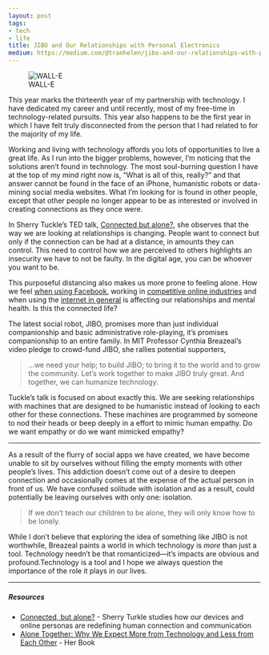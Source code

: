 ```yaml
---
layout: post
tags: 
- tech
- life
title: JIBO and Our Relationships with Personal Electronics
medium: https://medium.com/@tranhelen/jibo-and-our-relationships-with-personal-electronics-60f2e3580165
---
```


<figure class="figure--large">
	<img class="figure__img" src="http://cdn.twitrcovers.com/wp-content/uploads/2012/11/Wall-E-l.jpg" alt="WALL-E">
	<figcaption class="h6 figure__caption text-center">WALL-E</figcaption>
</figure>

This year marks the thirteenth year of my partnership with technology. I have dedicated my career and until recently, most of my free-time in technology-related pursuits. This year also happens to be the first year in which I have felt truly disconnected from the person that I had related to for the majority of my life.

Working and living with technology affords you lots of opportunities to live a great life. As I run into the bigger problems, however, I’m noticing that the solutions aren’t found in technology. The most soul-burning question I have at the top of my mind right now is, “What is all of this, really?” and that answer cannot be found in the face of an iPhone, humanistic robots or data-mining social media websites. What I’m looking for is found in other people, except that other people no longer appear to be as interested or involved in creating connections as they once were.

In Sherry Tuckle’s TED talk, [Connected but alone?](http://www.ted.com/talks/sherry_turkle_alone_together), she observes that the way we are looking at relationships is changing. People want to connect but only if the connection can be had at a distance, in amounts they can control. This need to control how we are perceived to others highlights an insecurity we have to not be faulty. In the digital age, you can be whoever you want to be.

This purposeful distancing also makes us more prone to feeling alone. How we feel [when using Facebook](http://www.plosone.org/article/info%3Adoi%2F10.1371%2Fjournal.pone.0069841), working in [competitive online industries](http://devpressed.com/) and when using the [internet in general](http://psychcentral.com/news/2012/05/22/depression-linked-with-more-internet-use/38998.html) is affecting our relationships and mental health. Is this the connected life?

The latest social robot, JIBO, promises more than just individual companionship and basic administrative role-playing, it’s promises companionship to an entire family. In MIT Professor Cynthia Breazeal’s video pledge to crowd-fund JIBO, she rallies potential supporters,

> …we need your help; to build JIBO; to bring it to the world and to grow the community. Let’s work together to make JIBO truly great. And together, we can humanize technology.

Tuckle’s talk is focused on about exactly this. We are seeking relationships with machines that are designed to be humanistic instead of looking to each other for these connections. These machines are programmed by someone to nod their heads or beep deeply in a effort to mimic human empathy. Do we want empathy or do we want mimicked empathy?

<hr class="seperator small">

As a result of the flurry of social apps we have created, we have become unable to sit by ourselves without filling the empty moments with other people’s lives. This addiction doesn’t come out of a desire to deepen connection and occasionally comes at the expense of the actual person in front of us. We have confused solitude with isolation and as a result, could potentially be leaving ourselves with only one: isolation.

> If we don’t teach our children to be alone,
> they will only know how to be lonely.

While I don’t believe that exploring the idea of something like JIBO is not worthwhile, Breazeal paints a world in which technology is *more* than just a tool. Technology needn’t be that romanticized—it’s impacts are obvious and profound.Technology is a tool and I hope we always question the importance of the role it plays in our lives.

<div class="resources">
	<hr class="seperator">
	<h5 class="resources__title">Resources</h5>
	<ul class="resources__list">
		<li><a href="http://www.ted.com/talks/sherry_turkle_alone_together">Connected, but alone?</a> - Sherry Turkle studies how our devices and online personas are redefining human connection and communication</li>
		<li><a href="http://www.amazon.ca/Alone-Together-Expect-Technology-Other/dp/0465031463">Alone Together: Why We Expect More from Technology and Less from Each Other</a> - Her Book</li>
	</ul>
</div>